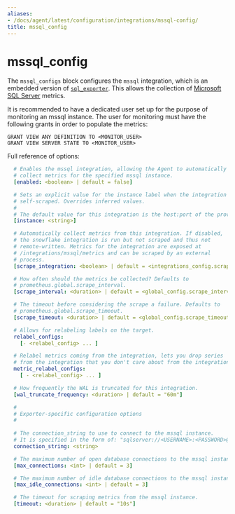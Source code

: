 ```yaml
---
aliases:
- /docs/agent/latest/configuration/integrations/mssql-config/
title: mssql_config
---
```


# mssql_config

The `mssql_configs` block configures the `mssql` integration,
which is an embedded version of [`sql_exporter`](https://github.com/burningalchemist/sql_exporter).
This allows the collection of [Microsoft SQL Server](https://www.microsoft.com/en-us/sql-server) metrics.

It is recommended to have a dedicated user set up for the purpose of monitoring an mssql instance.
The user for monitoring must have the following grants in order to populate the metrics:
```
GRANT VIEW ANY DEFINITION TO <MONITOR_USER>
GRANT VIEW SERVER STATE TO <MONITOR_USER>
```


Full reference of options:

```yaml
  # Enables the mssql integration, allowing the Agent to automatically
  # collect metrics for the specified mssql instance.
  [enabled: <boolean> | default = false]

  # Sets an explicit value for the instance label when the integration is
  # self-scraped. Overrides inferred values.
  #
  # The default value for this integration is the host:port of the provided connection_string.
  [instance: <string>]

  # Automatically collect metrics from this integration. If disabled,
  # the snowflake integration is run but not scraped and thus not
  # remote-written. Metrics for the integration are exposed at
  # /integrations/mssql/metrics and can be scraped by an external
  # process.
  [scrape_integration: <boolean> | default = <integrations_config.scrape_integrations>]

  # How often should the metrics be collected? Defaults to
  # prometheus.global.scrape_interval.
  [scrape_interval: <duration> | default = <global_config.scrape_interval>]

  # The timeout before considering the scrape a failure. Defaults to
  # prometheus.global.scrape_timeout.
  [scrape_timeout: <duration> | default = <global_config.scrape_timeout>]

  # Allows for relabeling labels on the target.
  relabel_configs:
    [- <relabel_config> ... ]

  # Relabel metrics coming from the integration, lets you drop series
  # from the integration that you don't care about from the integration.
  metric_relabel_configs:
    [ - <relabel_config> ... ]

  # How frequently the WAL is truncated for this integration.
  [wal_truncate_frequency: <duration> | default = "60m"]

  #
  # Exporter-specific configuration options
  #
     
  # The connection_string to use to connect to the mssql instance.
  # It is specified in the form of: "sqlserver://<USERNAME>:<PASSWORD>@<HOST>:<PORT>"
  connection_string: <string>

  # The maximum number of open database connections to the mssql instance.
  [max_connections: <int> | default = 3]

  # The maximum number of idle database connections to the mssql instance.
  [max_idle_connections: <int> | default = 3]

  # The timeout for scraping metrics from the mssql instance.
  [timeout: <duration> | default = "10s"]

```
